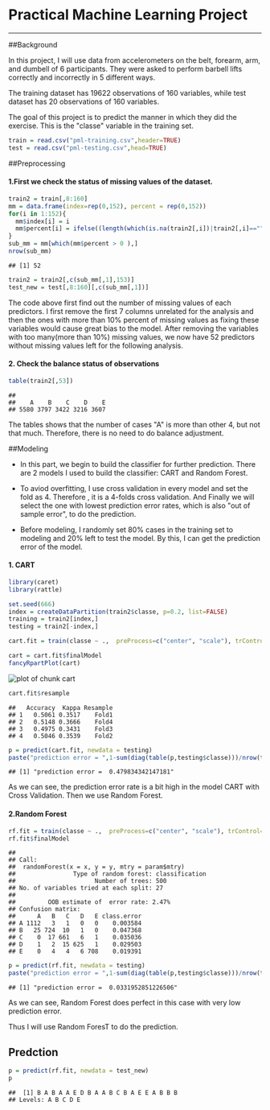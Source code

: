 Practical Machine Learning Project
=============================================

-------------------------------------------

##Background

In this project, I will use data from accelerometers on the belt, forearm, arm, and dumbell of 6 participants. They were asked to perform barbell lifts correctly and incorrectly in 5 different ways. 

The training dataset has 19622 observations of 160 variables, while test dataset has 20 observations of 160 variables. 

The goal of this project is to predict the manner in which they did the exercise. This is the "classe" variable in the training set.  


```r
train = read.csv("pml-training.csv",header=TRUE)
test = read.csv("pml-testing.csv",head=TRUE)
```

##Preprocessing

#### 1.First we check the status of missing values of the dataset.


```r
train2 = train[,8:160]
mm = data.frame(index=rep(0,152), percent = rep(0,152))
for(i in 1:152){
  mm$index[i] = i
  mm$percent[i] = ifelse((length(which(is.na(train2[,i])|train2[,i]==""))/nrow(train2)) >.1, 0, 1)
}
sub_mm = mm[which(mm$percent > 0 ),]
nrow(sub_mm)
```

```
## [1] 52
```

```r
train2 = train2[,c(sub_mm[,1],153)]
test_new = test[,8:160][,c(sub_mm[,1])]
```

The code above first find out the number of missing values of each predictors. I first remove the first 7 columns unrelated for the analysis and then the ones with more than 10% percent of missing values as fixing these variables would cause great bias to the model. After removing the variables with too many(more than 10%) missing values, we now have 52 predictors without missing values left for the following analysis. 

#### 2. Check the balance status of observations


```r
table(train2[,53])
```

```
## 
##    A    B    C    D    E 
## 5580 3797 3422 3216 3607
```

The tables shows that the number of cases "A" is more than other 4, but not that much. Therefore, there is no need to do balance adjustment.


##Modeling

- In this part, we begin to build the classifier for further prediction. There are 2 models I used to build the classifier: CART and Random Forest. 

- To aviod overfitting, I use cross validation in every model and set the fold as 4. Therefore , it is a 4-folds cross validation. And Finally we will select the one with lowest prediction error rates, which is also "out of sample error", to do the prediction.

- Before modeling, I randomly set 80% cases in the training set to modeling and 20% left to test the model. By this, I can get the prediction error of the model.

#### 1. CART


```r
library(caret)
library(rattle)

set.seed(666)
index = createDataPartition(train2$classe, p=0.2, list=FALSE)
training = train2[index,]
testing = train2[-index,]

cart.fit = train(classe ~ .,  preProcess=c("center", "scale"), trControl=trainControl(method = "cv", number = 4), data = training, method="rpart")

cart = cart.fit$finalModel
fancyRpartPlot(cart)
```

![plot of chunk cart](figure/cart.png) 

```r
cart.fit$resample
```

```
##   Accuracy  Kappa Resample
## 1   0.5061 0.3517    Fold1
## 2   0.5148 0.3666    Fold4
## 3   0.4975 0.3431    Fold3
## 4   0.5046 0.3539    Fold2
```

```r
p = predict(cart.fit, newdata = testing)
paste("prediction error = ",1-sum(diag(table(p,testing$classe)))/nrow(testing))
```

```
## [1] "prediction error =  0.479834342147181"
```

As we can see, the prediction error rate is a bit high in the model CART with Cross Validation. Then we use Random Forest.


#### 2.Random Forest


```r
rf.fit = train(classe ~ .,  preProcess=c("center", "scale"), trControl=trainControl(method = "cv", number = 4), data = training, method="rf")
rf.fit$finalModel
```

```
## 
## Call:
##  randomForest(x = x, y = y, mtry = param$mtry) 
##                Type of random forest: classification
##                      Number of trees: 500
## No. of variables tried at each split: 27
## 
##         OOB estimate of  error rate: 2.47%
## Confusion matrix:
##      A   B   C   D   E class.error
## A 1112   3   1   0   0    0.003584
## B   25 724  10   1   0    0.047368
## C    0  17 661   6   1    0.035036
## D    1   2  15 625   1    0.029503
## E    0   4   4   6 708    0.019391
```

```r
p = predict(rf.fit, newdata = testing)
paste("prediction error = ",1-sum(diag(table(p,testing$classe)))/nrow(testing))
```

```
## [1] "prediction error =  0.0331952851226506"
```

As we can see, Random Forest does perfect in this case with very low prediction error. 

Thus I will use Random ForesT to do the prediction.


## Predction


```r
p = predict(rf.fit, newdata = test_new)
p
```

```
##  [1] B A B A A E D B A A B C B A E E A B B B
## Levels: A B C D E
```

